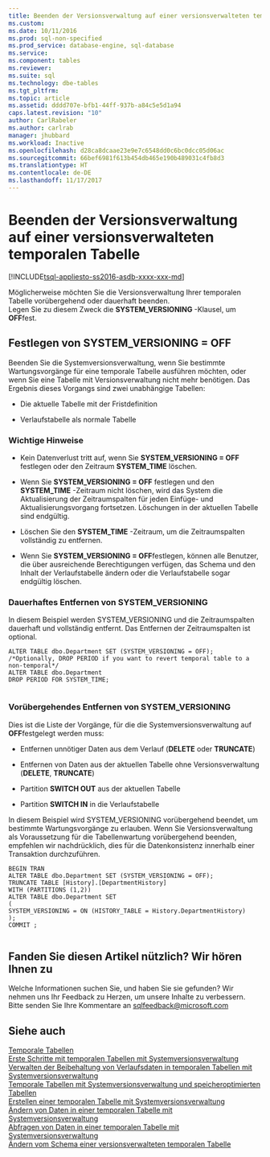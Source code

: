 ```yaml
---
title: Beenden der Versionsverwaltung auf einer versionsverwalteten temporalen Tabelle | Microsoft Dokumentation
ms.custom: 
ms.date: 10/11/2016
ms.prod: sql-non-specified
ms.prod_service: database-engine, sql-database
ms.service: 
ms.component: tables
ms.reviewer: 
ms.suite: sql
ms.technology: dbe-tables
ms.tgt_pltfrm: 
ms.topic: article
ms.assetid: dddd707e-bfb1-44ff-937b-a84c5e5d1a94
caps.latest.revision: "10"
author: CarlRabeler
ms.author: carlrab
manager: jhubbard
ms.workload: Inactive
ms.openlocfilehash: d28ca8dcaae23e9e7c6548dd0c6bc0dcc05d06ac
ms.sourcegitcommit: 66bef6981f613b454db465e190b489031c4fb8d3
ms.translationtype: HT
ms.contentlocale: de-DE
ms.lasthandoff: 11/17/2017
---
```

# <a name="stopping-system-versioning-on-a-system-versioned-temporal-table"></a>Beenden der Versionsverwaltung auf einer versionsverwalteten temporalen Tabelle
[!INCLUDE[tsql-appliesto-ss2016-asdb-xxxx-xxx-md](../../includes/tsql-appliesto-ss2016-asdb-xxxx-xxx-md.md)]

  Möglicherweise möchten Sie die Versionsverwaltung Ihrer temporalen Tabelle vorübergehend oder dauerhaft beenden.   
Legen Sie zu diesem Zweck die **SYSTEM_VERSIONING** -Klausel, um **OFF**fest.  
  
## <a name="setting-systemversioning--off"></a>Festlegen von SYSTEM_VERSIONING = OFF  
 Beenden Sie die Systemversionsverwaltung, wenn Sie bestimmte Wartungsvorgänge für eine temporale Tabelle ausführen möchten, oder wenn Sie eine Tabelle mit Versionsverwaltung nicht mehr benötigen. Das Ergebnis dieses Vorgangs sind zwei unabhängige Tabellen:  
  
-   Die aktuelle Tabelle mit der Fristdefinition  
  
-   Verlaufstabelle als normale Tabelle  
  
### <a name="important-remarks"></a>Wichtige Hinweise  
  
-   Kein Datenverlust tritt auf, wenn Sie  **SYSTEM_VERSIONING = OFF** festlegen oder den Zeitraum **SYSTEM_TIME** löschen.  
  
-   Wenn Sie **SYSTEM_VERSIONING = OFF** festlegen und den **SYSTEM_TIME** -Zeitraum nicht löschen, wird das System die Aktualisierung der Zeitraumspalten für jeden Einfüge- und Aktualisierungsvorgang fortsetzen. Löschungen in der aktuellen Tabelle sind endgültig.  
  
-   Löschen Sie den **SYSTEM_TIME** -Zeitraum, um die Zeitraumspalten vollständig zu entfernen.  
  
-   Wenn Sie **SYSTEM_VERSIONING = OFF**festlegen, können alle Benutzer, die über ausreichende Berechtigungen verfügen, das Schema und den Inhalt der Verlaufstabelle ändern oder die Verlaufstabelle sogar endgültig löschen.  
  
### <a name="permanently-remove-systemversioning"></a>Dauerhaftes Entfernen von SYSTEM_VERSIONING  
 In diesem Beispiel werden SYSTEM_VERSIONING und die Zeitraumspalten dauerhaft und vollständig entfernt. Das Entfernen der Zeitraumspalten ist optional.  
  
```  
ALTER TABLE dbo.Department SET (SYSTEM_VERSIONING = OFF);   
/*Optionally, DROP PERIOD if you want to revert temporal table to a non-temporal*/   
ALTER TABLE dbo.Department   
DROP PERIOD FOR SYSTEM_TIME;  
  
```  
  
### <a name="temporarily-remove-systemversioning"></a>Vorübergehendes Entfernen von SYSTEM_VERSIONING  
 Dies ist die Liste der Vorgänge, für die die Systemversionsverwaltung auf **OFF**festgelegt werden muss:  
  
-   Entfernen unnötiger Daten aus dem Verlauf (**DELETE** oder **TRUNCATE**)  
  
-   Entfernen von Daten aus der aktuellen Tabelle ohne Versionsverwaltung (**DELETE**, **TRUNCATE**)  
  
-   Partition **SWITCH OUT** aus der aktuellen Tabelle  
  
-   Partition **SWITCH IN** in die Verlaufstabelle  
  
 In diesem Beispiel wird SYSTEM_VERSIONING vorübergehend beendet, um bestimmte Wartungsvorgänge zu erlauben. Wenn Sie Versionsverwaltung als Voraussetzung für die Tabellenwartung vorübergehend beenden, empfehlen wir nachdrücklich, dies für die Datenkonsistenz innerhalb einer Transaktion durchzuführen.  
  
```  
BEGIN TRAN   
ALTER TABLE dbo.Department SET (SYSTEM_VERSIONING = OFF);   
TRUNCATE TABLE [History].[DepartmentHistory]   
WITH (PARTITIONS (1,2))   
ALTER TABLE dbo.Department SET    
(   
SYSTEM_VERSIONING = ON (HISTORY_TABLE = History.DepartmentHistory)   
);   
COMMIT ;  
  
```  
  
## <a name="did-this-article-help-you-were-listening"></a>Fanden Sie diesen Artikel nützlich? Wir hören Ihnen zu  
 Welche Informationen suchen Sie, und haben Sie sie gefunden? Wir nehmen uns Ihr Feedback zu Herzen, um unsere Inhalte zu verbessern. Bitte senden Sie Ihre Kommentare an [sqlfeedback@microsoft.com](mailto:sqlfeedback@microsoft.com?subject=Your%20feedback%20about%20the%20Stopping%20System-Versioning%20on%20a%20System-Version%20Temporal%20Table%20page)  
  
## <a name="see-also"></a>Siehe auch  
 [Temporale Tabellen](../../relational-databases/tables/temporal-tables.md)   
 [Erste Schritte mit temporalen Tabellen mit Systemversionsverwaltung](../../relational-databases/tables/getting-started-with-system-versioned-temporal-tables.md)   
 [Verwalten der Beibehaltung von Verlaufsdaten in temporalen Tabellen mit Systemversionsverwaltung](../../relational-databases/tables/manage-retention-of-historical-data-in-system-versioned-temporal-tables.md)   
 [Temporale Tabellen mit Systemversionsverwaltung und speicheroptimierten Tabellen](../../relational-databases/tables/system-versioned-temporal-tables-with-memory-optimized-tables.md)   
 [Erstellen einer temporalen Tabelle mit Systemversionsverwaltung](../../relational-databases/tables/creating-a-system-versioned-temporal-table.md)   
 [Ändern von Daten in einer temporalen Tabelle mit Systemversionsverwaltung](../../relational-databases/tables/modifying-data-in-a-system-versioned-temporal-table.md)   
 [Abfragen von Daten in einer temporalen Tabelle mit Systemversionsverwaltung](../../relational-databases/tables/querying-data-in-a-system-versioned-temporal-table.md)   
 [Ändern vom Schema einer versionsverwalteten temporalen Tabelle](../../relational-databases/tables/changing-the-schema-of-a-system-versioned-temporal-table.md)  
  
  
